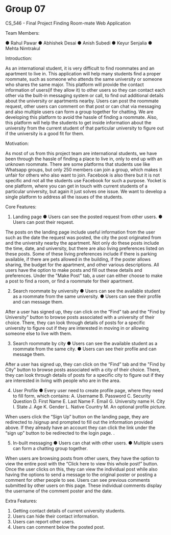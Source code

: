 # Group 07
CS_546 - Final Project
                                                            Finding Room-mate Web Application


Team Members:

● Rahul Pawar
● Abhishek Desai
● Anish Subedi
● Keyur Senjalia
● Mehta Nimtrakul


Introduction:

As an international student, it is very difficult to find roommates and an apartment to live in. This application will help many students find a proper roommate, such as someone who attends the same university or someone who shares the same major. This platform will provide the contact information of users(if they allow it) to other users so they can contact each other via the built-in messaging system or call, to find out additional details about the university or apartments nearby. Users can post the roommate request, other users can comment on that post or can chat via messaging and also multiple users can form a group together for chatting. We are developing this platform to avoid the hassle of finding a roommate. Also, this platform will help the students to get inside information about the university from the current student of that particular university to figure out if the university is a good fit for them. 


Motivation:

As most of us from this project team are international students, we have been through the hassle of finding a place to live in, only to end up with an unknown roommate. There are some platforms that students use like Whatsapp groups, but only 250 members can join a group, which makes it unfair for others who also want to join. Facebook is also there but it is not specific and not all the students use Facebook for such a purpose. Yocket is one platform, where you can get in touch with current students of a particular university, but again it just solves one issue. We want to develop a single platform to address all the issues of the students.

Core Features:

1. Landing page
● Users can see the posted request from other users.
● Users can post their request.

The posts on the landing page include useful information from the user such as the date the request was posted, the city the post originated from and the university nearby the apartment. Not only do these posts include the time, date, and university, but there are also living preferences listed on these posts. Some of these living preferences include if there is parking available, if there are pets allowed in the building, if the poster allows sharing, the budget for the apartment, and other various descriptions. All users have the option to make posts and fill out these details and preferences. Under the "Make Post" tab, a user can either choose to make a post to find a room, or find a roommate for their apartment.

2. Search roommate by university
● Users can see the available student as a roommate from the same
university.
● Users can see their profile and can message them.

After a user has signed up, they can click on the “Find” tab and the "Find by University" button to browse posts associated with a university of their choice. There, they can look through details of posts for a specific university to figure out if they are interested in moving in or allowing someone else to live with them. 

3. Search roommate by city
● Users can see the available student as a roommate from the same city.
● Users can see their profile and can message them.

After a user has signed up, they can click on the “Find” tab and the "Find by City" button to browse posts associated with a city of their choice. There, they can look through details of posts for a specific city to figure out if they are interested in living with people who are in the area. 

4. User Profile
● Every user need to create profile page, where they need to fill form, which contains:
A. Username 
B. Password 
C. Security Question 
D. First Name 
E. Last Name 
F. Email 
G. University name 
H. City 
I. State 
J. Age 
K. Gender 
L. Native Country
M. An optional profile picture. 

When users click the “Sign Up” button on the landing page, they are redirected to /signup and prompted to fill out the information provided above. If they already have an account they can click the link under the “sign up” button to be redirected to the login page. .

5. In-built messaging
● Users can chat with other users.
● Multiple users can form a chatting group together.

When users are browsing posts from other users, they have the option to view the entire post with the “Click here to view this whole post!” button. Once the user clicks on this, they can view the individual post while also having the options to send a message to the original poster or posting a comment for other people to see. Users can see previous comments submitted by other users on this page. These individual comments display the username of the comment poster and the date.

Extra Features:

1. Getting contact details of current university students.
2. Users can hide their contact information.
3. Users can report other users.
4. Users can comment below the posted post.
